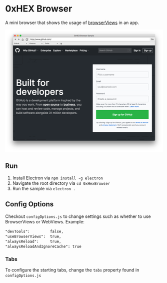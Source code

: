 # 0xHEX Browser

A mini browser that shows the usage of [browserViews](https://electronjs.org/docs/api/browser-view) in an app.

![0xHexBrowser Screenshot](https://raw.githubusercontent.com/lokimeyburg/0xHexBrowser/master/image.png)

## Run

1. Install Electron via `npm install -g electron`
2. Navigate the root directory via `cd 0xHexBrowser`
2. Run the sample via `electron .`

## Config Options

Checkout `configOptions.js` to change settings such as whether to use BrowserViews or WebViews. Example:

```
"devTools":         false,
"useBrowserViews":  true,
"alwaysReload":     true,
"alwaysReloadAndIgnoreCache": true
```

### Tabs

To configure the starting tabs, change the `tabs` property found in `configOptions.js`


